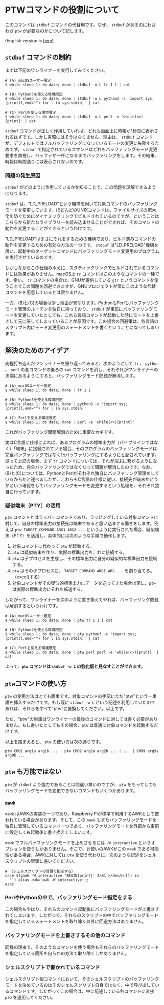 # PTWコマンドの役割について

このコマンドは `stdbuf` コマンドの代替用です。なぜ、 `stdbuf` があるのにわざわざ `ptw` が必要なのかについて記します。

(English version is [here](ptw.info.en.md))

## `stdbuf` コマンドの制約

まずは下記のワンライナーを実行してみてください。

```sh:
# (A) macOSユーザー限定
$ while sleep 1; do date; done | stdbuf -o L tr 1 1 | cat

# (B) Python3を使える環境限定
$ while sleep 1; do date; done | stdbuf -o L python3 -c 'import sys; [print(l,end="") for l in sys.stdin]' | cat

# (C) Perlを使える環境限定
$ while sleep 1; do date; done | stdbuf -o L perl -e 'while(<>){print}' | cat
```

`stdbuf` コマンドが正しく作用していれば、どれも画面上に時報が1秒毎に表示されるはずです。しかし実際にはそうはなりません。理由は、 `stdbuf` コマンドが、デフォルトではフルバッファリングになっているモードの変更に失敗するためです。 `stdbuf` で指定されているコマンドはどれもバッファリングモード変更要求を無視し、バッファが一杯になるまでバッファリングをします。その結果、時報は時間通りには表示されないのです。

### 問題の発生原因

`stdbuf` がどのように作用しているかを知ることで、この問題を理解できるようになります。

`stdbuf` は、"LD_PRELOAD"という機構を用いて対象コマンドのバッファリングモードを変更しています。ほどんどのUNIXコマンドは、ファイルサイズの肥大化を防ぐためにダイナミックリンクでビルドされているのですが、ということはこちらから新たなライブラリーを読み込ませることができれば、そのコマンドの動作を変更することができるというわけです。

"LD_PRELOAD"はまさにそれをするための機構であり、ビルド済みコマンドの動作を変更するための有効な方法の一つです。 `stdbuf` は"LD_PRELOAD"機構を用い、起動中のターゲットコマンドにバッファリングモード変更用のプログラムを実行させているのです。

しかしながらこの仕組みゆえに、スタティックリンクでビルドされているコマンドには効果がありません。macOS上 `tr` コマンドはこのようなコマンドの一種です。幸い、 `tr` コマンドの場合は、GNUが提供している `gtr` というコマンドを使うことでこの問題を回避できますが、GNUプロジェクトが常にこのような代替コマンドを用意しているとは限りません。

一方、(B)と(C)の場合は少し理由が異なります。PythonもPerlもバッファリングモード管理のルーチンを独自に持っており、 `stdbuf` が事前にバッファリングモードを変更していたとしても、これら言語コマンドが起動した時にモードを上書きして元に戻してしまっていることが原因です。この場合の回避策は、各言語のスクリプト内にモード変更用のステートメントを書くということになってしまいます。

## 解決のためのアイデア

先程打ち込んだワンライナーを振り返ってみると、次のようにして `tr` 、 `python` 、 `perl` の各コマンドの後ろの `cat` コマンドを消し、それぞれがワンライナーの末端にあるようにすると、バッファリングモード問題が解消します。

```sh:
# (A) macOSユーザー限定
$ while sleep 1; do date; done | tr 1 1

# (B) Python3を使える環境限定
$ while sleep 1; do date; done | python3 -c 'import sys; [print(l,end="") for l in sys.stdin]'

# (C) Perlを使える環境限定
$ while sleep 1; do date; done | perl -e 'while(<>){print}'
```

これがバッファリング問題解消のために重要なカギです。

実はC言語に仕様によれば、あるプログラムの標準出力が（パイプラインではなく）「端末」に接続されている場合、そのプログラムのバッファリングモードは完全バッファリングではなく行バッファリングにするようにと記されています。従って上記の場合、まず `tr` コマンドについては、それが端末に繋がるようになったため、完全バッファリングではなくなって問題が解消したのです。なお、(B)と(C)については、PythonとPerlがそれぞれ独自にバッファリング管理をしているからだと述べましたが、これらもC言語の仕様に従い、接続先が端末かどうかという確認をしてバッファリングモードを変更するという処理を、それぞれ独自に行っています。

### 疑似端末（PTY）の活用

`ptw` コマンドとはラッパーコマンドであり、ラッピングしている対象コマンドに対して、自分の標準出力の接続先は端末であると思い込ませる働きをします。例えば `ptw TARGET_COMMAND ARG1 ARG2 ...` というように実行された場合、疑似端末（PTY）を活用し、具体的には次のような手順で動作します。

1. 対象コマンドに代わって `ptw` が起動する。
1. `ptw` は疑似端末を作り、実際の標準出力をこれに接続する。
1. `ptw` は子プロセスを生成し、その標準出力に自分の疑似的な標準出力を接続する。
1. `ptw` はその子プロセスに、 `TARGET_COMMAND ARG1 ARG ...` を割り当てる。（exec()する）
1. 対象コマンドがその疑似的標準出力にデータを送ってきた場合は常に、`ptw` は実際の標準出力にそれを転送する。

したがって、ワンライナーを次のように書き換えてやれば、バッファリング問題は解消するというわけです。

```sh:
# (A) macOSユーザー限定
$ while sleep 1; do date; done | ptw tr 1 1 | cat

# (B) Python3を使える環境限定
$ while sleep 1; do date; done | ptw python3 -c 'import sys; [print(l,end="") for l in sys.stdin]' | cat

# (C) Perlを使える環境限定
$ while sleep 1; do date; done | ptw perl perl -e 'while(<>){print}' | cat
```

よって、**`ptw` コマンドは `stdbuf -o L` の強化版と見なすことができます。**

## `ptw`コマンドの使い方

`ptw` の使用方法はとても簡単です。対象コマンドの手前にただ"ptw"という一単語を挿入するだけです。もし既に `stdbuf -o L` という記述を利用していたのであれば、それらをすべて"ptw"に置換してください。以上です。

ただ、"ptw"の単語はワンライナーの最後のコマンドに対しては書く必要がありません。もし書いたとしてもその場合、`ptw` は普通に対象コマンドを起動するだけです。

以上を踏まえると、 `ptw` の使い方は次の通りです。

```sh:
ptw CMD1 arg1a arg1b ... | ptw CMD2 arg2a arg2b ... | ... | CMD9 arg9a arg9b ...
```

## `ptw` も万能ではない

`ptw` が `stdbuf` より強力であることは間違い無いのですが、 `ptw` をもってしてもバッファリングモードを変更できないコマンドもいくつかあります。

### `mawk`

`mawk` はAWKの実装の一つであり、Raspberry Piが標準で利用するAWKとして使われている場合があります。そして、この `mawk` もまたバッファリングモードを独自に管理しているコマンド一つであり、バッファリングモードを外部から事前に設定しても起動後に書き換えてしまいます。

`mawk` でフルバッファリングモードを止めさせるには `-W interactive` というオプションを使うしかありません。そこで、お使いのAWKがこの `mawk` である可能性がある場合、AWKに対しては `ptw` を使う代わりに、次のような記述をシェルスクリプトの冒頭に書いてください。

```sh:
# （シェルスクリプトの冒頭で指定する）
case $(gawk -W interactive 'BEGIN{print}' 2>&1 >/dev/null) in
  '') alias awk='awk -W interactive';;
esac
```

### PerlやPythonの中で、バッファリングモード指定をする

この場合もやはり、それらのコマンド起動後にバッファリングモードが上書きされてしまいます。したがって、それらのスクリプトの中でバッファリングモードを指定しているステートメントを取り除く以外に回避方法はありません。

### バッファリングモードを上書きするその他のコマンド

同様の理由で、そのようなコマンドを使う場合もそれらのバッファリングモードを指定している箇所を何らかの方法で取り除くしかありません。

### シェルスクリプトで書かれているコマンド

シェルスクリプト製コマンドにおいて、そのシェルスクリプトのバッファリングモードを決めているのはそのシェルスクリプト自身ではなく、中で呼び出しているコマンドです。したがってこの場合は、中に記述している各コマンドに直接 `ptw` を適用してください。
